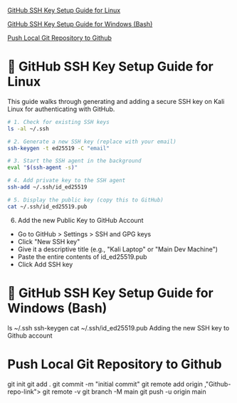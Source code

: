 [GitHub SSH Key Setup Guide for Linux](#-github-ssh-key-setup-guide-for-linux)

[GitHub SSH Key Setup Guide for Windows (Bash)](#-github-ssh-key-setup-guide-for-windows-bash)

[Push Local Git Repository to Github](push-local-git-repository-to-github)

# 🔐 GitHub SSH Key Setup Guide for Linux

This guide walks through generating and adding a secure SSH key on Kali Linux for authenticating with GitHub.


```bash
# 1. Check for existing SSH keys
ls -al ~/.ssh

# 2. Generate a new SSH key (replace with your email)
ssh-keygen -t ed25519 -C "email"

# 3. Start the SSH agent in the background
eval "$(ssh-agent -s)"

# 4. Add private key to the SSH agent
ssh-add ~/.ssh/id_ed25519

# 5. Display the public key (copy this to GitHub)
cat ~/.ssh/id_ed25519.pub
```

6. Add the new Public Key to GitHub Account
- Go to GitHub > Settings > SSH and GPG keys
- Click "New SSH key"
- Give it a descriptive title (e.g., "Kali Laptop" or "Main Dev Machine")
- Paste the entire contents of id_ed25519.pub
- Click Add SSH key

# 🔐 GitHub SSH Key Setup Guide for Windows (Bash)
ls ~/.ssh
ssh-keygen
cat ~/.ssh/id_ed25519.pub
Adding the new SSH key to Github account

# Push Local Git Repository to Github
git init
git add .
git commit -m "initial commit"
git remote add origin ,"Github-repo-link">
git remote -v
git branch -M main
git push -u origin main
